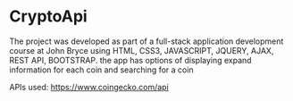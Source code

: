 # CryptoApi

The project was developed as part of a full-stack application development course at John Bryce using HTML, CSS3, JAVASCRIPT, JQUERY, AJAX, REST API, BOOTSTRAP.
the app has options of displaying expand information for each coin and searching for a coin

APIs used:
https://www.coingecko.com/api
